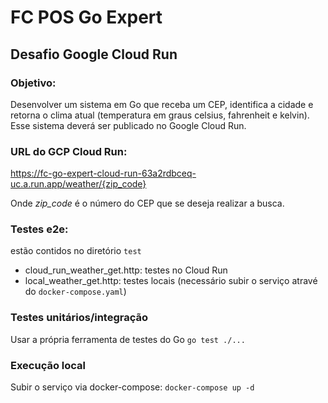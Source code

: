 # FC POS Go Expert
## Desafio Google Cloud Run

### Objetivo: 

Desenvolver um sistema em Go que receba um CEP, identifica a cidade e retorna o clima atual (temperatura em graus celsius, fahrenheit e kelvin). Esse sistema deverá ser publicado no Google Cloud Run.

### URL do GCP Cloud Run:

https://fc-go-expert-cloud-run-63a2rdbceq-uc.a.run.app/weather/{zip_code}

Onde *zip_code* é o número do CEP que se deseja realizar a busca.

### Testes e2e:

estão contidos no diretório `test`
- cloud_run_weather_get.http: testes no Cloud Run
- local_weather_get.http: testes locais (necessário subir o serviço atravé do `docker-compose.yaml`)

### Testes unitários/integração
Usar a própria ferramenta de testes do Go
`go test ./...`

### Execução local
Subir o serviço via docker-compose:
`docker-compose up -d`
